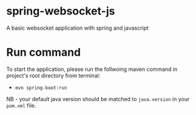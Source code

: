 # spring-websocket-js
A basic websocket application with spring and javascript

# Run command 

To start the application, please run the follwoing maven command in project's root directory from terminal:
- `mvn spring-boot:run`

NB - your default java version should be matched to `java.version` in your `pom.xml` file.
